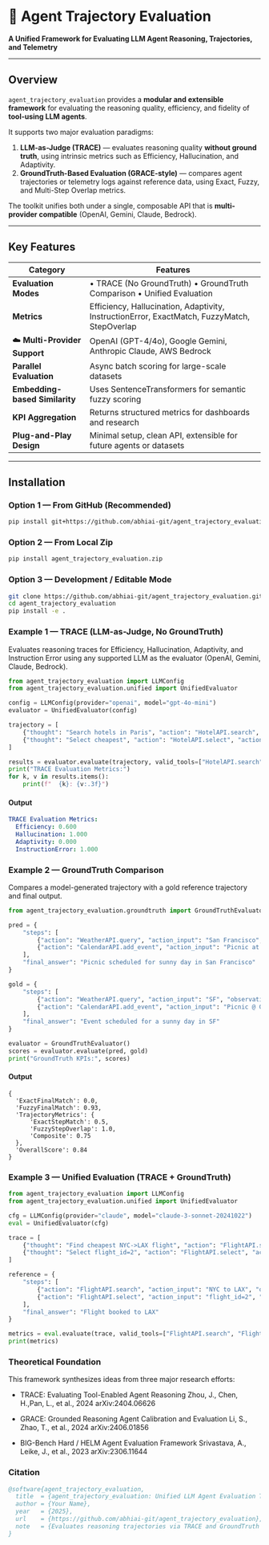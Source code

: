 # 🧠 Agent Trajectory Evaluation

**A Unified Framework for Evaluating LLM Agent Reasoning, Trajectories, and Telemetry**

---

## Overview

`agent_trajectory_evaluation` provides a **modular and extensible framework** for evaluating the reasoning quality, efficiency, and fidelity of **tool-using LLM agents**.

It supports two major evaluation paradigms:

1. **LLM-as-Judge (TRACE)** — evaluates reasoning quality **without ground truth**, using intrinsic metrics such as Efficiency, Hallucination, and Adaptivity.  
2. **GroundTruth-Based Evaluation (GRACE-style)** — compares agent trajectories or telemetry logs against reference data, using Exact, Fuzzy, and Multi-Step Overlap metrics.

The toolkit unifies both under a single, composable API that is **multi-provider compatible** (OpenAI, Gemini, Claude, Bedrock).

---

## Key Features

| Category | Features |
|-----------|-----------|
| **Evaluation Modes** | • TRACE (No GroundTruth)  • GroundTruth Comparison  • Unified Evaluation |
| **Metrics** | Efficiency, Hallucination, Adaptivity, InstructionError, ExactMatch, FuzzyMatch, StepOverlap |
| ☁️ **Multi-Provider Support** | OpenAI (GPT-4/4o), Google Gemini, Anthropic Claude, AWS Bedrock |
| **Parallel Evaluation** | Async batch scoring for large-scale datasets |
| **Embedding-based Similarity** | Uses SentenceTransformers for semantic fuzzy scoring |
| **KPI Aggregation** | Returns structured metrics for dashboards and research |
| **Plug-and-Play Design** | Minimal setup, clean API, extensible for future agents or datasets |

---

## Installation

### Option 1 — From GitHub (Recommended)

```bash
pip install git+https://github.com/abhiai-git/agent_trajectory_evaluation.git
```

### Option 2 — From Local Zip 

```bash
pip install agent_trajectory_evaluation.zip
```

### Option 3 — Development / Editable Mode

```bash
git clone https://github.com/abhiai-git/agent_trajectory_evaluation.git
cd agent_trajectory_evaluation
pip install -e .
```
### Example 1 — TRACE (LLM-as-Judge, No GroundTruth)

Evaluates reasoning traces for Efficiency, Hallucination, Adaptivity, and Instruction Error
using any supported LLM as the evaluator (OpenAI, Gemini, Claude, Bedrock).

```python
from agent_trajectory_evaluation import LLMConfig
from agent_trajectory_evaluation.unified import UnifiedEvaluator

config = LLMConfig(provider="openai", model="gpt-4o-mini")
evaluator = UnifiedEvaluator(config)

trajectory = [
    {"thought": "Search hotels in Paris", "action": "HotelAPI.search", "action_input": "Paris", "observation": "5 hotels found"},
    {"thought": "Select cheapest", "action": "HotelAPI.select", "action_input": "hotel_id=3", "observation": "Booking confirmed"}
]

results = evaluator.evaluate(trajectory, valid_tools=["HotelAPI.search", "HotelAPI.select"])
print("TRACE Evaluation Metrics:")
for k, v in results.items():
    print(f"  {k}: {v:.3f}")
```
#### Output
```yaml
TRACE Evaluation Metrics:
  Efficiency: 0.600
  Hallucination: 1.000
  Adaptivity: 0.000
  InstructionError: 1.000
```

### Example 2 — GroundTruth Comparison

Compares a model-generated trajectory with a gold reference trajectory and final output.

```python
from agent_trajectory_evaluation.groundtruth import GroundTruthEvaluator

pred = {
    "steps": [
        {"action": "WeatherAPI.query", "action_input": "San Francisco", "observation": "Sunny"},
        {"action": "CalendarAPI.add_event", "action_input": "Picnic at Golden Gate Park", "observation": "Event added"}
    ],
    "final_answer": "Picnic scheduled for sunny day in San Francisco"
}

gold = {
    "steps": [
        {"action": "WeatherAPI.query", "action_input": "SF", "observation": "Sunny"},
        {"action": "CalendarAPI.add_event", "action_input": "Picnic @ Golden Gate Park", "observation": "Event added successfully"}
    ],
    "final_answer": "Event scheduled for a sunny day in SF"
}

evaluator = GroundTruthEvaluator()
scores = evaluator.evaluate(pred, gold)
print("GroundTruth KPIs:", scores)
```
#### Output
```
{
  'ExactFinalMatch': 0.0,
  'FuzzyFinalMatch': 0.93,
  'TrajectoryMetrics': {
      'ExactStepMatch': 0.5,
      'FuzzyStepOverlap': 1.0,
      'Composite': 0.75
  },
  'OverallScore': 0.84
}
```

### Example 3 — Unified Evaluation (TRACE + GroundTruth)

```python
from agent_trajectory_evaluation import LLMConfig
from agent_trajectory_evaluation.unified import UnifiedEvaluator

cfg = LLMConfig(provider="claude", model="claude-3-sonnet-20241022")
eval = UnifiedEvaluator(cfg)

trace = [
    {"thought": "Find cheapest NYC->LAX flight", "action": "FlightAPI.search", "action_input": "NYC-LAX", "observation": "3 flights found"},
    {"thought": "Select flight_id=2", "action": "FlightAPI.select", "action_input": "flight_id=2", "observation": "Booked"}
]

reference = {
    "steps": [
        {"action": "FlightAPI.search", "action_input": "NYC to LAX", "observation": "3 flights found"},
        {"action": "FlightAPI.select", "action_input": "flight_id=2", "observation": "Booking confirmed"}
    ],
    "final_answer": "Flight booked to LAX"
}

metrics = eval.evaluate(trace, valid_tools=["FlightAPI.search", "FlightAPI.select"], reference=reference)
print(metrics)
```

### Theoretical Foundation
This framework synthesizes ideas from three major research efforts:

- TRACE: Evaluating Tool-Enabled Agent Reasoning Zhou, J., Chen, H.,Pan, L., et al., 2024 arXiv:2404.06626

- GRACE: Grounded Reasoning Agent Calibration and Evaluation Li, S., Zhao, T., et al., 2024 arXiv:2406.01856

- BIG-Bench Hard / HELM Agent Evaluation Framework Srivastava, A., Leike, J., et al., 2023 arXiv:2306.11644

### Citation
```bibtex
@software{agent_trajectory_evaluation,
  title  = {agent_trajectory_evaluation: Unified LLM Agent Evaluation Toolkit},
  author = {Your Name},
  year   = {2025},
  url    = {https://github.com/abhiai-git/agent_trajectory_evaluation},
  note   = {Evaluates reasoning trajectories via TRACE and GroundTruth frameworks}
}
```